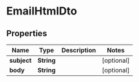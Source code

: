

# EmailHtmlDto

## Properties

Name | Type | Description | Notes
------------ | ------------- | ------------- | -------------
**subject** | **String** |  |  [optional]
**body** | **String** |  |  [optional]



